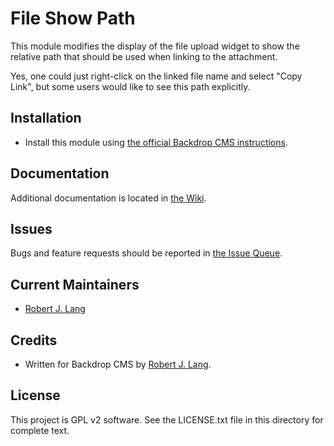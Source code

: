 File Show Path
============================

This module modifies the display of the file upload widget to show the relative
path that should be used when linking to the attachment.

Yes, one could just right-click on the linked file name and select "Copy Link", but some users would like to see this path explicitly.

Installation
------------

- Install this module using [the official Backdrop CMS instructions](https://backdropcms.org/guide/modules).

Documentation
-------------

Additional documentation is located in [the Wiki](https://github.com/backdrop-contrib/file_show_path/wiki/Documentation).

Issues
------

Bugs and feature requests should be reported in [the Issue Queue](https://github.com/backdrop-contrib/file_show_path/issues).

Current Maintainers
-------------------

- [Robert J. Lang](https://github.com/bugfolder)

Credits
-------

- Written for Backdrop CMS by [Robert J. Lang](https://github.com/bugfolder).

License
-------

This project is GPL v2 software.
See the LICENSE.txt file in this directory for complete text.

